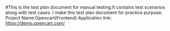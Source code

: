 #This is the test plan document for manual testing.It contains test scenarios along with test cases.
I make this test plan document for practice purpose.
Project Name:Opencart(Frontend)
Application link: https://demo.opencart.com/
